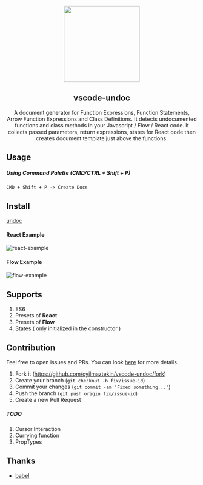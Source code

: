 <p align="center"><img src='https://github.com/oyilmaztekin/vscode-undoc/blob/dev/icon.png' width="200"></p>
<h2 align="center">vscode-undoc</h2>
<p align="center">A document generator for Function Expressions, Function Statements, Arrow Function Expressions and Class Definitions. It detects undocumented functions and class methods in your Javascript / Flow / React code. It collects passed parameters, return expressions, states for React code then creates document template just above the functions.</p>

## Usage

##### Using Command Palette (CMD/CTRL + Shift + P)

`CMD + Shift + P -> Create Docs`

## Install
[undoc](https://marketplace.visualstudio.com/items?itemName=undoc.undoc)

#### React Example
![react-example](/assets/react-example.gif)

#### Flow Example
![flow-example](/assets/flow-example.gif)

## Supports

 1. ES6
 2. Presets of **React**
 3. Presets of **Flow**
 4. States ( only initialized in the constructor )

## Contribution
Feel free to open issues and PRs. You can look [here](https://github.com/oyilmaztekin/vscode-undoc/blob/master/CONTRIBUTING.md) for more details.

1. Fork it (https://github.com/oyilmaztekin/vscode-undoc/fork)
2. Create your branch (`git checkout -b fix/issue-id`)
3. Commit your changes (`git commit -am 'Fixed something...'`)
4. Push the branch (`git push origin fix/issue-id`)
5. Create a new Pull Request

##### TODO
1. Cursor Interaction
2. Currying function
3. PropTypes

## Thanks

* [babel](https://github.com/babel)

